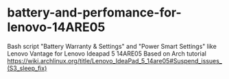 # battery-and-perfomance-for-lenovo-14ARE05
Bash script "Battery Warranty & Settings" and "Power Smart Settings" like Lenovo Vantage for Lenovo Ideapad 5 14ARE05
Based on Arch tutorial https://wiki.archlinux.org/title/Lenovo_IdeaPad_5_14are05#Suspend_issues_(S3_sleep_fix)
